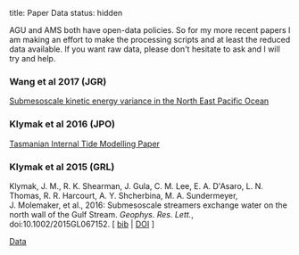 title: Paper Data
status: hidden

AGU and AMS both have open-data policies.  So for my more recent papers I am making an effort to make the processing scripts and at least the reduced data available.  If you want raw data, please don't hesitate to ask and I will try and help.

### Wang et al 2017 (JGR)

[Submesoscale kinetic energy variance in the North East Pacific Ocean][]

[Submesoscale kinetic energy variance in the North East Pacific Ocean]: http://web.uvic.ca/~jklymak/WangEtAl17/

### Klymak et al 2016 (JPO)
[Tasmanian Internal Tide Modelling Paper](http://web.uvic.ca/~jklymak/ttide15/)

### Klymak et al 2015 (GRL)

Klymak, J.&nbsp;M., R.&nbsp;K. Shearman, J.&nbsp;Gula, C.&nbsp;M. Lee, E.&nbsp;A. D'Asaro, L.&nbsp;N. Thomas,
  R.&nbsp;R. Harcourt, A.&nbsp;Y. Shcherbina, M.&nbsp;A. Sundermeyer, J.&nbsp;Molemaker, et&nbsp;al.,
  2016: Submesoscale streamers exchange water on the north wall of the Gulf
  Stream. <em>Geophys. Res. Lett.</em>, doi:10.1002/2015GL067152.
[&nbsp;<a href="PubsPub_bib.html#klymaketal16">bib</a>&nbsp;|
<a href="http://dx.doi.org/10.1002/2015GL067152">DOI</a>&nbsp;]

[Data](http://web.uvic.ca/~jklymak/LM12/GulfStreamPaper)
